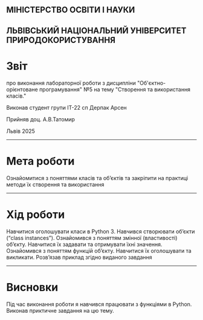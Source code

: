 ## МІНІСТЕРСТВО ОСВІТИ І НАУКИ 
## ЛЬВІВСЬКИЙ НАЦІОНАЛЬНИЙ УНІВЕРСИТЕТ ПРИРОДОКОРИСТУВАННЯ
# Звіт
про виконання лабораторної роботи з дисципліни "Об'єктно-орієнтоване програмування" №5
на тему "Створення та використання класів."

Виконав студент групи ІТ-22 сп 
Дерпак Арсен

Прийняв доц. А.В.Татомир

Львів 2025

______________
# Мета роботи

Ознайомитися з поняттями класів та об’єктів та закріпити на практиці методи їх створення та використання


______________
# Хід роботи

Навчитися оголошувати класи в Python 3.
Навчився створювати об’єкти (“class instances”).
Ознайомився з поняттям змінної (властивості) обʼєкту. Навчитися їх
задавати та отримувати їхні значення.
Ознайомився з поняттям функцій об’єкту. Навчитися їх оголошувати
та викликати.
Розв’язав приклад згідно виданого завдання

__________________

# Висновки

Під час виконання роботи я навчився працювати з функціями в Python. Виконав приктичне завдання на цю тему.  
